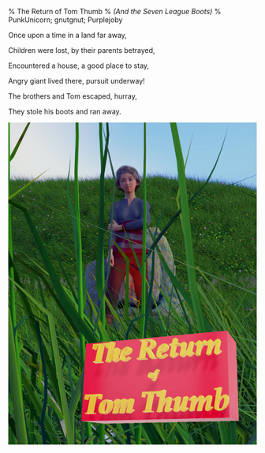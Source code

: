 % The Return of Tom Thumb
% *(And the Seven League Boots)*
% PunkUnicorn; gnutgnut; Purplejoby

 Once upon a time in a land far away,
 
 Children were lost, by their parents betrayed,
 
 Encountered a house, a good place to stay,
 
 Angry giant lived there, pursuit underway!
 
 The brothers and Tom escaped, hurray,
 
 They stole his boots and ran away.

![](cover.png)
